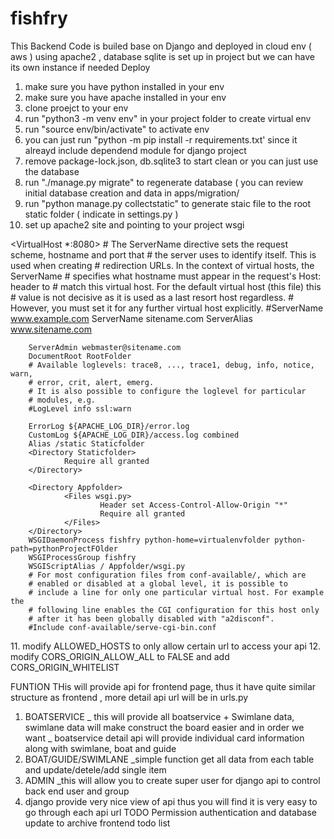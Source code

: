 # fishfry
This Backend Code is builed base on Django and deployed in cloud env ( aws ) using apache2 , database sqlite is set up in project but we can have its own instance if needed 
Deploy
1. make sure you have python installed in your env
2. make sure you have apache installed in your env
3. clone proejct to your env 
4. run "python3 -m venv env" in your project folder to create virtual env 
5. run "source env/bin/activate" to activate env 
6. you can just run "python -m pip install -r requirements.txt' since it alreayd include dependend module for django project 
7. remove package-lock.json, db.sqlite3 to start clean or you can just use the database 
8. run "./manage.py migrate" to regenerate database ( you can review initial database creation and data in apps/migration/ 
9. run "python manage.py collectstatic" to generate staic file to the root static folder ( indicate in settings.py ) 
10. set up apache2 site and pointing to your project wsgi

<VirtualHost *:8080>
        # The ServerName directive sets the request scheme, hostname and port that
        # the server uses to identify itself. This is used when creating
        # redirection URLs. In the context of virtual hosts, the ServerName
        # specifies what hostname must appear in the request's Host: header to
        # match this virtual host. For the default virtual host (this file) this
        # value is not decisive as it is used as a last resort host regardless.
        # However, you must set it for any further virtual host explicitly.
        #ServerName www.example.com
        ServerName sitename.com
        ServerAlias www.sitename.com

        ServerAdmin webmaster@sitename.com
        DocumentRoot RootFolder
        # Available loglevels: trace8, ..., trace1, debug, info, notice, warn,
        # error, crit, alert, emerg.
        # It is also possible to configure the loglevel for particular
        # modules, e.g.
        #LogLevel info ssl:warn

        ErrorLog ${APACHE_LOG_DIR}/error.log
        CustomLog ${APACHE_LOG_DIR}/access.log combined
        Alias /static Staticfolder
        <Directory Staticfolder>
                Require all granted
        </Directory>

        <Directory Appfolder>
                <Files wsgi.py>
                        Header set Access-Control-Allow-Origin "*"
                        Require all granted
                </Files>
        </Directory>
        WSGIDaemonProcess fishfry python-home=virtualenvfolder python-path=pythonProjectFOlder
        WSGIProcessGroup fishfry
        WSGIScriptAlias / Appfolder/wsgi.py
        # For most configuration files from conf-available/, which are
        # enabled or disabled at a global level, it is possible to
        # include a line for only one particular virtual host. For example the
        # following line enables the CGI configuration for this host only
        # after it has been globally disabled with "a2disconf".
        #Include conf-available/serve-cgi-bin.conf
</VirtualHost>
11. modify ALLOWED_HOSTS to only allow certain url to access your api 
12. modify CORS_ORIGIN_ALLOW_ALL to FALSE and add CORS_ORIGIN_WHITELIST

FUNTION
THis will provide api for frontend page, thus it have quite similar structure as frontend , more detail api url will be in urls.py 
1. BOATSERVICE
_ this will provide all boatservice + Swimlane data, swimlane data will make construct the board easier and in order we want 
_ boatservice detail api will provide individual card information along with swimlane, boat and guide 
2. BOAT/GUIDE/SWIMLANE
_simple function get all data from each table and update/detele/add single item 
3. ADMIN
_this will allow you to create super user for django api to control back end user and group
4. django provide very nice view of api thus you will find it is very easy to go through each api url 
TODO
Permission authentication and database update to archive frontend todo list

